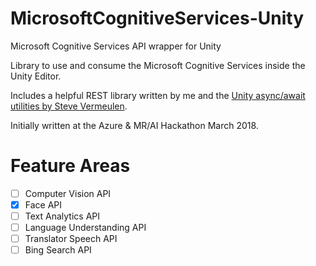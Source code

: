 # MicrosoftCognitiveServices-Unity
Microsoft Cognitive Services API wrapper for Unity

Library to use and consume the Microsoft Cognitive Services inside the Unity Editor.

Includes a helpful REST library written by me and the [Unity async/await utilities by Steve Vermeulen](https://github.com/svermeulen/Unity3dAsyncAwaitUtil).

Initially written at the Azure & MR/AI Hackathon March 2018.

# Feature Areas
- [ ] Computer Vision API
- [x] Face API
- [ ] Text Analytics API
- [ ] Language Understanding API
- [ ] Translator Speech API
- [ ] Bing Search API
